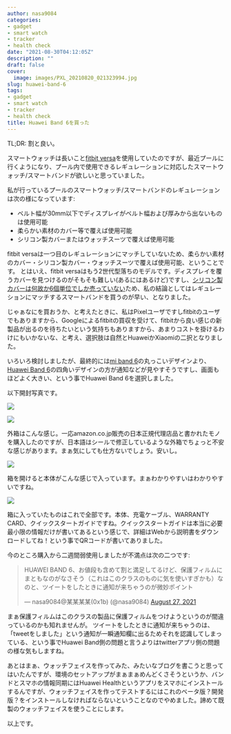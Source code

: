 ```yaml
---
author: nasa9084
categories:
- gadget
- smart watch
- tracker
- health check
date: "2021-08-30T04:12:05Z"
description: ""
draft: false
cover:
  image: images/PXL_20210820_021323994.jpg
slug: huawei-band-6
tags:
- gadget
- smart watch
- tracker
- health check
title: Huawei Band 6を買った
---
```



TL;DR: 割と良い。

スマートウォッチは長いこと[fitbit versa](/fitbit-versa/)を使用していたのですが、最近プールに行くようになり、プール内で使用できるレギュレーションに対応したスマートウォッチ/スマートバンドが欲しいと思っていました。

私が行っているプールのスマートウォッチ/スマートバンドのレギュレーションは次の様になっています:
* ベルト幅が30mm以下でディスプレイがベルト幅および厚みから出ないものは使用可能
* 柔らかい素材のカバー等で覆えば使用可能
* シリコン製カバーまたはウォッチスーツで覆えば使用可能

fitbit versaは一つ目のレギュレーションにマッチしていないため、柔らかい素材のカバー・シリコン製カバー・ウォッチスーツで覆えば使用可能、ということです。
とはいえ、fitbit versaはもう2世代型落ちのモデルです。ディスプレイを覆うカバーを見つけるのがそもそも難しい(あるにはあるけど)ですし、[シリコン製カバーは何故か6個単位でしか売っていない](https://amzn.to/3mInH1P)ため、私の結論としてはレギュレーションにマッチするスマートバンドを買うのが早い、となりました。

じゃぁなにを買おうか、と考えたときに、私はPixelユーザですしfitbitのユーザでもありますから、Googleによるfitbitの買収を受けて、fitbitから良い感じの新製品が出るのを待ちたいという気持ちもありますから、あまりコストを掛けるわけにもいかないな、と考え、選択肢は自然とHuaweiかXiaomiの二択となりました。

いろいろ検討しましたが、最終的には[mi band 6](https://amzn.to/3zv2r34)の丸っこいデザインより、[Huawei Band 6](https://amzn.to/3gIl9gv)の四角いデザインの方が通知などが見やすそうですし、画面もほどよく大きい、という事でHuawei Band 6を選択しました。

以下開封写真です。

![](images/PXL_20210820_021323994-1.jpg)

![](images/PXL_20210820_021339110.jpg)

外箱はこんな感じ。一応amazon.co.jp販売の日本正規代理店品と書かれたモノを購入したのですが、日本語はシールで修正しているような外箱でちょっと不安な感じがあります。まぁ気にしても仕方ないでしょう。安いし。

![](images/PXL_20210820_021758503.jpg)

箱を開けると本体がこんな感じで入っています。まぁわかりやすいはわかりやすいですね。

![](images/PXL_20210820_021856235.jpg)

箱に入っていたものはこれで全部です。本体、充電ケーブル、WARRANTY CARD、クイックスタートガイドですね。クイックスタートガイドは本当に必要最小限の情報だけが書いてあるという感じで、詳細はWebから説明書をダウンロードしてね！という事でQRコードが書いてありました。

今のところ購入から二週間弱使用しましたが不満点は次の二つです:

<blockquote class="twitter-tweet"><p lang="ja" dir="ltr">HUAWEI BAND 6、お値段も含めて割と満足してるけど、保護フィルムにまともなのがなさそう（これはこのクラスのものに気を使いすぎかも）なのと、ツイートをしたときに通知が来ちゃうのが微妙ポイント</p>&mdash; nasa9084@某某某某(0x1b) (@nasa9084) <a href="https://twitter.com/nasa9084/status/1431285906405658627?ref_src=twsrc%5Etfw">August 27, 2021</a></blockquote>
<script async src="https://platform.twitter.com/widgets.js" charset="utf-8"></script>

まぁ保護フィルムはこのクラスの製品に保護フィルムをつけようというのが間違っているのかも知れませんが。
ツイートをしたときに通知が来ちゃうのは、「tweetをしました」という通知が一瞬通知欄に出るためそれを認識してしまっている、という事でHuawei Band側の問題と言うよりはtwitterアプリ側の問題の様な気もしますね。

あとはまぁ、ウォッチフェイスを作ってみた、みたいなブログを書こうと思ってはいたんですが、環境のセットアップがまぁまぁめんどくさそうというか、バンドとスマホの情報同期にはHuawei Healthというアプリをスマホにインストールするんですが、ウォッチフェイスを作ってテストするにはこれのベータ版？開発版？をインストールしなければならないということなのでやめました。諦めて既製のウォッチフェイスを使うことにします。

以上です。



